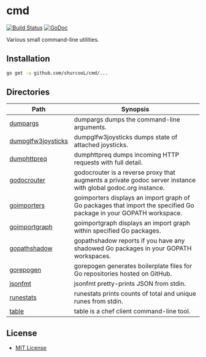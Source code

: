 cmd
===

[![Build Status](https://travis-ci.org/shurcooL/cmd.svg?branch=master)](https://travis-ci.org/shurcooL/cmd) [![GoDoc](https://godoc.org/github.com/shurcooL/cmd?status.svg)](https://godoc.org/github.com/shurcooL/cmd)

Various small command-line utilities.

Installation
------------

```bash
go get -u github.com/shurcooL/cmd/...
```

Directories
-----------

| Path                                                                               | Synopsis                                                                                                           |
|------------------------------------------------------------------------------------|--------------------------------------------------------------------------------------------------------------------|
| [dumpargs](https://godoc.org/github.com/shurcooL/cmd/dumpargs)                     | dumpargs dumps the command-line arguments.                                                                         |
| [dumpglfw3joysticks](https://godoc.org/github.com/shurcooL/cmd/dumpglfw3joysticks) | dumpglfw3joysticks dumps state of attached joysticks.                                                              |
| [dumphttpreq](https://godoc.org/github.com/shurcooL/cmd/dumphttpreq)               | dumphttpreq dumps incoming HTTP requests with full detail.                                                         |
| [godocrouter](https://godoc.org/github.com/shurcooL/cmd/godocrouter)               | godocrouter is a reverse proxy that augments a private godoc server instance with global godoc.org instance.       |
| [goimporters](https://godoc.org/github.com/shurcooL/cmd/goimporters)               | goimporters displays an import graph of Go packages that import the specified Go package in your GOPATH workspace. |
| [goimportgraph](https://godoc.org/github.com/shurcooL/cmd/goimportgraph)           | goimportgraph displays an import graph within specified Go packages.                                               |
| [gopathshadow](https://godoc.org/github.com/shurcooL/cmd/gopathshadow)             | gopathshadow reports if you have any shadowed Go packages in your GOPATH workspaces.                               |
| [gorepogen](https://godoc.org/github.com/shurcooL/cmd/gorepogen)                   | gorepogen generates boilerplate files for Go repositories hosted on GitHub.                                        |
| [jsonfmt](https://godoc.org/github.com/shurcooL/cmd/jsonfmt)                       | jsonfmt pretty-prints JSON from stdin.                                                                             |
| [runestats](https://godoc.org/github.com/shurcooL/cmd/runestats)                   | runestats prints counts of total and unique runes from stdin.                                                      |
| [table](https://godoc.org/github.com/shurcooL/cmd/table)                           | table is a chef client command-line tool.                                                                          |

License
-------

-	[MIT License](https://opensource.org/licenses/mit-license.php)
